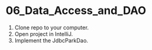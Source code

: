 # 06_Data_Access_and_DAO

1. Clone repo to your computer.
2. Open project in IntelliJ.
3. Implement the JdbcParkDao.